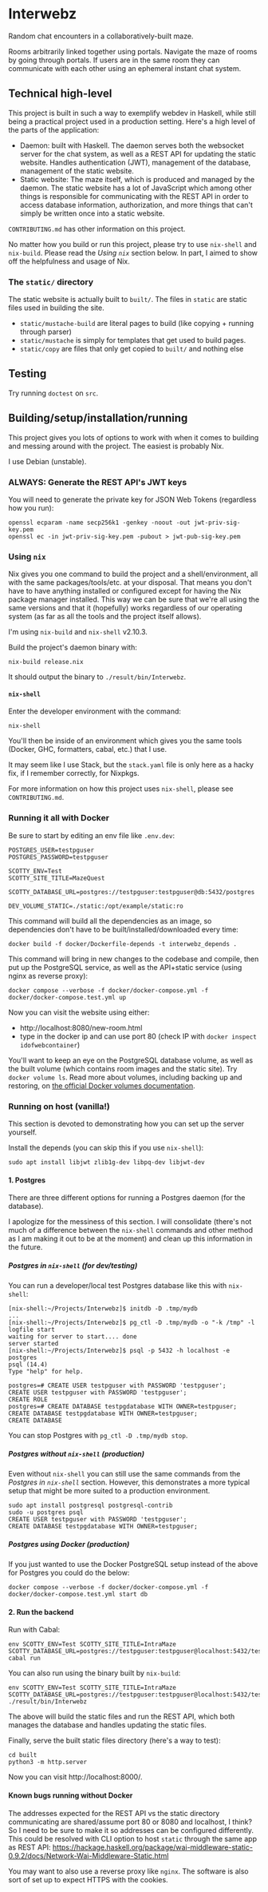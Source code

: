 # Interwebz

Random chat encounters in a collaboratively-built maze.

Rooms arbitrarily linked together using portals. Navigate the maze of rooms by
going through portals. If users are in the same room they can communicate with
each other using an ephemeral instant chat system.

## Technical high-level

This project is built in such a way to exemplify webdev in Haskell, while still
being a practical project used in a production setting. Here's a high level of
the parts of the application:

  * Daemon: built with Haskell. The daemon serves both the websocket server for
    the chat system, as well as a REST API for updating the static website.
    Handles authentication (JWT), management of the database, management of the
    static website.
  * Static website: The maze itself, which is produced and managed by the
    daemon. The static website has a lot of JavaScript which among other things
    is responsible for communicating with the REST API in order to access
    database information, authorization, and more things that can't simply be
    written once into a static website.

`CONTRIBUTING.md` has other information on this project.

No matter how you build or run this project, please try to use `nix-shell` and
`nix-build`. Please read the *Using `nix`* section below. In part, I aimed to
show off the helpfulness and usage of Nix.

### The `static/` directory

The static website is actually built to `built/`. The files in `static` are
static files used in building the site.

  * `static/mustache-build` are literal pages to build (like copying + running
    through parser)
  * `static/mustache` is simply for templates that get used to build pages.
  * `static/copy` are files that only get copied to `built/` and nothing else

## Testing

Try running `doctest` on `src`.

## Building/setup/installation/running

This project gives you lots of options to work with when it comes to building
and messing around with the project. The easiest is probably Nix.

I use Debian (unstable).

### ALWAYS: Generate the REST API's JWT keys

You will need to generate the private key for JSON Web Tokens (regardless how
you run):

```
openssl ecparam -name secp256k1 -genkey -noout -out jwt-priv-sig-key.pem
openssl ec -in jwt-priv-sig-key.pem -pubout > jwt-pub-sig-key.pem
```

### Using `nix`

Nix gives you one command to build the project and a shell/environment, all with
the same packages/tools/etc. at your disposal. That means you don't have to have
anything installed or configured except for having the Nix package manager
installed. This way we can be sure that we're all using the same versions and
that it (hopefully) works regardless of our operating system (as far as all the
tools and the project itself allows).

I'm using `nix-build` and `nix-shell` v2.10.3.

Build the project's daemon binary with:

```
nix-build release.nix
```

It should output the binary to `./result/bin/Interwebz`.

#### `nix-shell`

Enter the developer environment with the command:

```
nix-shell
```

You'll then be inside of an environment which gives you the same tools (Docker,
GHC, formatters, cabal, etc.) that I use.

It may seem like I use Stack, but the `stack.yaml` file is only here as a hacky
fix, if I remember correctly, for Nixpkgs.

For more information on how this project uses `nix-shell`, please see
`CONTRIBUTING.md`.

### Running it all with Docker

Be sure to start by editing an env file like `.env.dev`:

```
POSTGRES_USER=testpguser
POSTGRES_PASSWORD=testpguser

SCOTTY_ENV=Test
SCOTTY_SITE_TITLE=MazeQuest

SCOTTY_DATABASE_URL=postgres://testpguser:testpguser@db:5432/postgres

DEV_VOLUME_STATIC=./static:/opt/example/static:ro
```

This command will build all the dependencies as an image, so dependencies don't
have to be built/installed/downloaded every time:

```
docker build -f docker/Dockerfile-depends -t interwebz_depends .
```

This command will bring in new changes to the codebase and compile, then put up
the PostgreSQL service, as well as the API+static service (using nginx as
reverse proxy):

```
docker compose --verbose -f docker/docker-compose.yml -f docker/docker-compose.test.yml up
```

Now you can visit the website using either:

  * http://localhost:8080/new-room.html
  * type in the docker ip and can use port 80 (check IP with `docker inspect idofwebcontainer`)

You'll want to keep an eye on the PostgreSQL database volume, as well as the
built volume (which contains room images and the static site). Try `docker
volume ls`. Read more about volumes, including backing up and restoring, on [the
official Docker volumes
documentation](https://docs.docker.com/storage/volumes/#back-up-a-volume).

### Running on host (vanilla!)

This section is devoted to demonstrating how you can set up the server yourself.

Install the depends (you can skip this if you use `nix-shell`):

```
sudo apt install libjwt zlib1g-dev libpq-dev libjwt-dev
```

#### 1. Postgres

There are three different options for running a Postgres daemon (for the database).

I apologize for the messiness of this section. I will consolidate (there's not
much of a difference between the `nix-shell` commands and other method as I am
making it out to be at the moment) and clean up this information in the future.

##### Postgres in `nix-shell` (for dev/testing)

You can run a developer/local test Postgres database like this with `nix-shell`:

```
[nix-shell:~/Projects/Interwebz]$ initdb -D .tmp/mydb
...
[nix-shell:~/Projects/Interwebz]$ pg_ctl -D .tmp/mydb -o "-k /tmp" -l logfile start
waiting for server to start.... done
server started
[nix-shell:~/Projects/Interwebz]$ psql -p 5432 -h localhost -e postgres
psql (14.4)
Type "help" for help.

postgres=# CREATE USER testpguser with PASSWORD 'testpguser';
CREATE USER testpguser with PASSWORD 'testpguser';
CREATE ROLE
postgres=# CREATE DATABASE testpgdatabase WITH OWNER=testpguser;
CREATE DATABASE testpgdatabase WITH OWNER=testpguser;
CREATE DATABASE
```

You can stop Postgres with `pg_ctl -D .tmp/mydb stop`.

##### Postgres without `nix-shell` (production)

Even without `nix-shell` you can still use the same commands from the *Postgres in `nix-shell`* section. However, this demonstrates a more typical setup that might be more suited to a production environment.

```
sudo apt install postgresql postgresql-contrib
sudo -u postgres psql
CREATE USER testpguser with PASSWORD 'testpguser';
CREATE DATABASE testpgdatabase WITH OWNER=testpguser;
```

##### Postgres using Docker (production)

If you just wanted to use the Docker PostgreSQL setup instead of the above for
Postgres you could do the below:

```
docker compose --verbose -f docker/docker-compose.yml -f docker/docker-compose.test.yml start db
```

#### 2. Run the backend

Run with Cabal:

```shell
env SCOTTY_ENV=Test SCOTTY_SITE_TITLE=IntraMaze SCOTTY_DATABASE_URL=postgres://testpguser:testpguser@localhost:5432/testpgdatabase cabal run
```

You can also run using the binary built by `nix-build`:

```shell
env SCOTTY_ENV=Test SCOTTY_SITE_TITLE=IntraMaze SCOTTY_DATABASE_URL=postgres://testpguser:testpguser@localhost:5432/testpgdatabase ./result/bin/Interwebz
```

The above will build the static files and run the REST API, which both manages
the database and handles updating the static files.

Finally, serve the built static files directory (here's a way to test):

```
cd built
python3 -m http.server
```

Now you can visit http://localhost:8000/.

#### Known bugs running without Docker

The addresses expected for the REST API vs the static directory communicating
are shared/assume port 80 or 8080 and localhost, I think? So I need to be sure
to make it so addresses can be configured differently. This could be resolved
with CLI option to host `static` through the same app as REST API: https://hackage.haskell.org/package/wai-middleware-static-0.9.2/docs/Network-Wai-Middleware-Static.html

You may want to also use a reverse proxy like `nginx`. The software is also sort
of set up to expect HTTPS with the cookies.